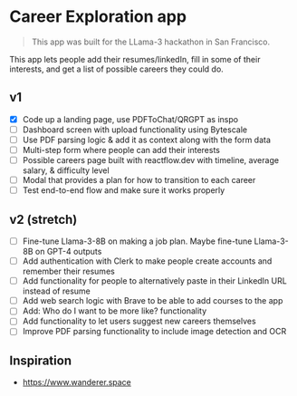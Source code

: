 # Career Exploration app

> This app was built for the LLama-3 hackathon in San Francisco.

This app lets people add their resumes/linkedIn, fill in some of their interests, and get a list of possible careers they could do.

## v1

- [x] Code up a landing page, use PDFToChat/QRGPT as inspo
- [ ] Dashboard screen with upload functionality using Bytescale
- [ ] Use PDF parsing logic & add it as context along with the form data
- [ ] Multi-step form where people can add their interests
- [ ] Possible careers page built with reactflow.dev with timeline, average salary, & difficulty level
- [ ] Modal that provides a plan for how to transition to each career
- [ ] Test end-to-end flow and make sure it works properly

## v2 (stretch)

- [ ] Fine-tune Llama-3-8B on making a job plan. Maybe fine-tune Llama-3-8B on GPT-4 outputs
- [ ] Add authentication with Clerk to make people create accounts and remember their resumes
- [ ] Add functionality for people to alternatively paste in their LinkedIn URL instead of resume
- [ ] Add web search logic with Brave to be able to add courses to the app
- [ ] Add: Who do I want to be more like? functionality
- [ ] Add functionality to let users suggest new careers themselves
- [ ] Improve PDF parsing functionality to include image detection and OCR

## Inspiration

- https://www.wanderer.space

